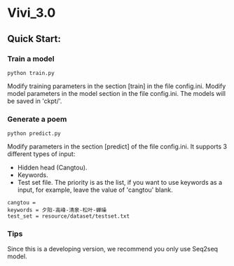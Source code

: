 # Vivi_3.0

## Quick Start:

### Train a model
```
python train.py
```
Modify training parameters in the section [train] in the file config.ini. 
Modify model parameters in the model section in the file config.ini.
The models will be saved in 'ckpt/'.

### Generate a poem
```
python predict.py
```
Modify parameters in the section [predict] of the file config.ini. 
It supports 3 different types of input:
* Hidden head (Cangtou).
* Keywords.
* Test set file.
The priority is as the list, if you want to use keywords as a input, for example, leave the value of 'cangtou' blank.
```
cangtou = 
keywords = 夕阳-高峰-清泉-松叶-蝉噪
test_set = resource/dataset/testset.txt
```

### Tips
Since this is a developing version, we recommend you only use Seq2seq model.


